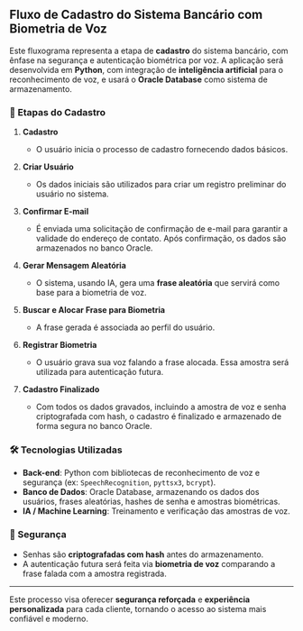 ## Fluxo de Cadastro do Sistema Bancário com Biometria de Voz

Este fluxograma representa a etapa de **cadastro** do sistema bancário, com ênfase na segurança e autenticação biométrica por voz. A aplicação será desenvolvida em **Python**, com integração de **inteligência artificial** para o reconhecimento de voz, e usará o **Oracle Database** como sistema de armazenamento.

### 🧩 Etapas do Cadastro

1. **Cadastro**
   - O usuário inicia o processo de cadastro fornecendo dados básicos.

2. **Criar Usuário**
   - Os dados iniciais são utilizados para criar um registro preliminar do usuário no sistema.

3. **Confirmar E-mail**
   - É enviada uma solicitação de confirmação de e-mail para garantir a validade do endereço de contato. Após confirmação, os dados são armazenados no banco Oracle.

4. **Gerar Mensagem Aleatória**
   - O sistema, usando IA, gera uma **frase aleatória** que servirá como base para a biometria de voz.

5. **Buscar e Alocar Frase para Biometria**
   - A frase gerada é associada ao perfil do usuário.

6. **Registrar Biometria**
   - O usuário grava sua voz falando a frase alocada. Essa amostra será utilizada para autenticação futura.

7. **Cadastro Finalizado**
   - Com todos os dados gravados, incluindo a amostra de voz e senha criptografada com hash, o cadastro é finalizado e armazenado de forma segura no banco Oracle.

### 🛠️ Tecnologias Utilizadas

- **Back-end**: Python com bibliotecas de reconhecimento de voz e segurança (ex: `SpeechRecognition`, `pyttsx3`, `bcrypt`).
- **Banco de Dados**: Oracle Database, armazenando os dados dos usuários, frases aleatórias, hashes de senha e amostras biométricas.
- **IA / Machine Learning**: Treinamento e verificação das amostras de voz.

### 🔐 Segurança

- Senhas são **criptografadas com hash** antes do armazenamento.
- A autenticação futura será feita via **biometria de voz** comparando a frase falada com a amostra registrada.

---

Este processo visa oferecer **segurança reforçada** e **experiência personalizada** para cada cliente, tornando o acesso ao sistema mais confiável e moderno.
